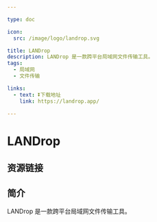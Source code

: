 ```yaml
---

type: doc

icon:
  src: /image/logo/landrop.svg

title: LANDrop
description: ‌LANDrop 是一款跨平台局域网文件传输工具。
tags:
  - 局域网
  - 文件传输

links:
  - text: ⏬下载地址
    link: https://landrop.app/

---
```


<ShowLogo />

# LANDrop

<ShowTags />

<ShowBreadcrumb />

## 资源链接

<ShowLinks />

## 简介

LANDrop 是一款跨平台局域网文件传输工具。
